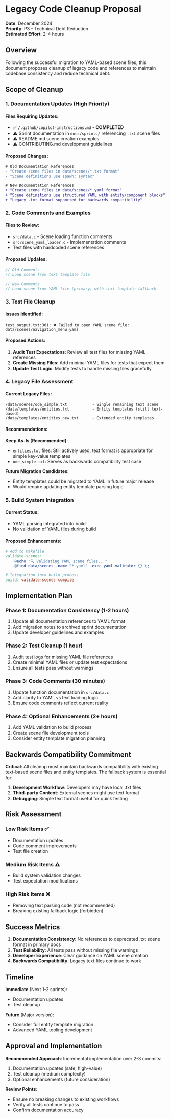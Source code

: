 # Legacy Code Cleanup Proposal

**Date**: December 2024  
**Priority**: P3 - Technical Debt Reduction  
**Estimated Effort**: 2-4 hours  

## Overview

Following the successful migration to YAML-based scene files, this document proposes cleanup of legacy code and references to maintain codebase consistency and reduce technical debt.

## Scope of Cleanup

### 1. Documentation Updates (High Priority)

#### Files Requiring Updates:
- ✅ `/.github/copilot-instructions.md` - **COMPLETED**
- ⚠️ Sprint documentation in `docs/sprints/` referencing `.txt` scene files
- ⚠️ README.md scene creation examples
- ⚠️ CONTRIBUTING.md development guidelines

#### Proposed Changes:
```diff
# Old Documentation References
- "Create scene files in data/scenes/*.txt format"
- "Scene definitions use spawn: syntax"

# New Documentation References  
+ "Create scene files in data/scenes/*.yaml format"
+ "Scene definitions use structured YAML with entity/component blocks"
+ "Legacy .txt format supported for backwards compatibility"
```

### 2. Code Comments and Examples

#### Files to Review:
- `src/data.c` - Scene loading function comments
- `src/scene_yaml_loader.c` - Implementation comments
- Test files with hardcoded scene references

#### Proposed Updates:
```c
// Old Comments
// Load scene from text template file

// New Comments  
// Load scene from YAML file (primary) with text template fallback
```

### 3. Test File Cleanup

#### Issues Identified:
```
test_output.txt:301: ❌ Failed to open YAML scene file: data/scenes/navigation_menu.yaml
```

#### Proposed Actions:
1. **Audit Test Expectations**: Review all test files for missing YAML references
2. **Create Missing Files**: Add minimal YAML files for tests that expect them
3. **Update Test Logic**: Modify tests to handle missing files gracefully

### 4. Legacy File Assessment

#### Current Legacy Files:
```
/data/scenes/ode_simple.txt           - Single remaining text scene
/data/templates/entities.txt          - Entity templates (still text-based)
/data/templates/entities_new.txt      - Extended entity templates
```

#### Recommendations:

**Keep As-Is (Recommended)**:
- `entities.txt` files: Still actively used, text format is appropriate for simple key-value templates
- `ode_simple.txt`: Serves as backwards compatibility test case

**Future Migration Candidates**:
- Entity templates could be migrated to YAML in future major release
- Would require updating entity template parsing logic

### 5. Build System Integration

#### Current Status:
- YAML parsing integrated into build
- No validation of YAML files during build

#### Proposed Enhancements:
```makefile
# Add to Makefile
validate-scenes:
	@echo "🔍 Validating YAML scene files..."
	@find data/scenes -name "*.yaml" -exec yaml-validator {} \;

# Integration into build process  
build: validate-scenes compile
```

## Implementation Plan

### Phase 1: Documentation Consistency (1-2 hours)
1. Update all documentation references to YAML format
2. Add migration notes to archived sprint documentation
3. Update developer guidelines and examples

### Phase 2: Test Cleanup (1 hour)
1. Audit test logs for missing YAML file references
2. Create minimal YAML files or update test expectations
3. Ensure all tests pass without warnings

### Phase 3: Code Comments (30 minutes)
1. Update function documentation in `src/data.c`
2. Add clarity to YAML vs text loading logic
3. Ensure code comments reflect current reality

### Phase 4: Optional Enhancements (2+ hours)
1. Add YAML validation to build process
2. Create scene file development tools
3. Consider entity template migration planning

## Backwards Compatibility Commitment

**Critical**: All cleanup must maintain backwards compatibility with existing text-based scene files and entity templates. The fallback system is essential for:

1. **Development Workflow**: Developers may have local .txt files
2. **Third-party Content**: External scenes might use text format
3. **Debugging**: Simple text format useful for quick testing

## Risk Assessment

### Low Risk Items ✅
- Documentation updates
- Code comment improvements
- Test file creation

### Medium Risk Items ⚠️
- Build system validation changes
- Test expectation modifications

### High Risk Items ❌
- Removing text parsing code (not recommended)
- Breaking existing fallback logic (forbidden)

## Success Metrics

1. **Documentation Consistency**: No references to deprecated .txt scene format in primary docs
2. **Test Reliability**: All tests pass without missing file warnings
3. **Developer Experience**: Clear guidance on YAML scene creation
4. **Backwards Compatibility**: Legacy text files continue to work

## Timeline

**Immediate** (Next 1-2 sprints):
- Documentation updates
- Test cleanup

**Future** (Major version):
- Consider full entity template migration
- Advanced YAML tooling development

## Approval and Implementation

**Recommended Approach**: Incremental implementation over 2-3 commits:
1. Documentation updates (safe, high-value)
2. Test cleanup (medium complexity)
3. Optional enhancements (future consideration)

**Review Points**:
- Ensure no breaking changes to existing workflows
- Verify all tests continue to pass
- Confirm documentation accuracy
